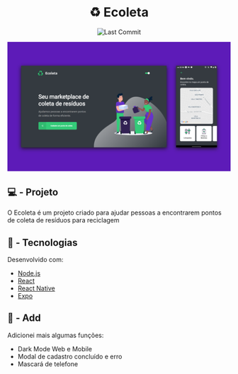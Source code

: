 <h1 align="center"> ♻️ Ecoleta </h1>

<p align="center">

<img src="https://img.shields.io/github/last-commit/dan-liberato/Ecoleta-nlw-01" alt="Last Commit"/>

</p>

![Screenshot](Ecoleta.png)


## :computer: - Projeto
<p>O Ecoleta é um projeto criado para ajudar pessoas a encontrarem pontos de coleta de resíduos para reciclagem</p>


## :rocket: - Tecnologias
Desenvolvido com:

- [Node.js](https://nodejs.org/en/)
- [React](https://reactjs.org/)
- [React Native](https://reactnative.dev/)
- [Expo](https://expo.io/)


## 	:pencil: - Add
Adicionei mais algumas funções:

- Dark Mode Web e Mobile
- Modal de cadastro concluído e erro
- Mascará de telefone
